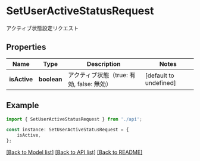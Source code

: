 # SetUserActiveStatusRequest

アクティブ状態設定リクエスト

## Properties

Name | Type | Description | Notes
------------ | ------------- | ------------- | -------------
**isActive** | **boolean** | アクティブ状態（true: 有効, false: 無効） | [default to undefined]

## Example

```typescript
import { SetUserActiveStatusRequest } from './api';

const instance: SetUserActiveStatusRequest = {
    isActive,
};
```

[[Back to Model list]](../README.md#documentation-for-models) [[Back to API list]](../README.md#documentation-for-api-endpoints) [[Back to README]](../README.md)
